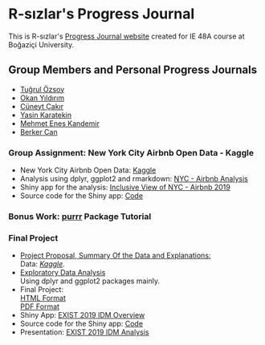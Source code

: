 # R-sızlar's Progress Journal

This is R-sızlar's [Progress Journal website](https://pjournal.github.io/boun01g-r-sizlar/) created for IE 48A course at Boğaziçi University. 

## Group Members and Personal Progress Journals
- [Tuğrul Özsoy](https://pjournal.github.io/boun01-tugrulozsoy/)
- [Okan Yıldırım]()
- [Cüneyt Çakır](https://pjournal.github.io/boun01-Cuneytttt/)
- [Yasin Karatekin](https://pjournal.github.io/boun01-yasinkaratekin/)
- [Mehmet Enes Kandemir](https://pjournal.github.io/boun01-enes-kandemir/)
- [Berker Can](https://pjournal.github.io/boun01-brkrcann/)

### Group Assignment: New York City Airbnb Open Data - Kaggle
- New York City Airbnb Open Data: [Kaggle](https://www.kaggle.com/dgomonov/new-york-city-airbnb-open-data)
- Analysis using dplyr, ggplot2 and rmarkdown:
[NYC - Airbnb Analysis](https://pjournal.github.io/boun01g-r-sizlar/nyc_rsizlar.html)
- Shiny app for the analysis: [Inclusive View of NYC - Airbnb 2019](https://tugrulozsoy.shinyapps.io/nyc_rsizlar_shiny/)
- Source code for the Shiny app: [Code](nyc_assignment_app.R)


### Bonus Work: [purrr](https://purrr.tidyverse.org/) Package Tutorial


### Final Project
- [Project Proposal, Summary Of the Data and Explanations:](https://pjournal.github.io/boun01g-r-sizlar/rsizlar_project_proposal.html)
<br>Data: [*Kaggle*](https://www.kaggle.com/yemregundogmus/turkey-political-opinions?select=datav2.csv). 
- [Exploratory Data Analysis](https://pjournal.github.io/boun01g-r-sizlar/Exist_2019_IDM_Analysis.html)
<br> Using dplyr and ggplot2 packages mainly.
- Final Project: 
<br>[HTML Format](https://pjournal.github.io/boun01g-r-sizlar/final_project_rsizlar.html)
<br> [PDF Format](https://pjournal.github.io/boun01g-r-sizlar/final_project_rsizlar.html)
- Shiny App: [EXIST 2019 IDM Overview](https://tugrulozsoy.shinyapps.io/Desktop/)
- Source code for the Shiny app: [Code](exist_2019_idm_app.R)
- Presentation: [EXIST 2019 IDM Analysis](https://onedrive.live.com/view.aspx?resid=30E8A5F19FDAEBD!1295&ithint=file%2cpptx&authkey=!AF9_Nsi8-LjMRUM)
